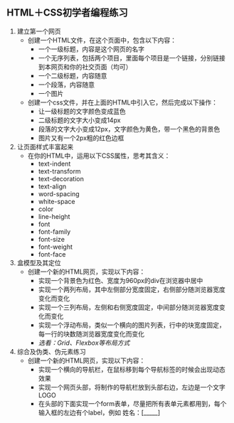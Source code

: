 ## HTML＋CSS初学者编程练习

1. 建立第一个网页
	* 创建一个HTML文件，在这个页面中，包含以下内容：
		* 一个一级标题，内容是这个网页的名字
		* 一个无序列表，包括两个项目，里面每个项目是一个链接，分别链接到本网页和你的社交页面（均可）
		* 一个二级标题，内容随意
		* 一个段落，内容随意
		* 一个图片
	* 创建一个css文件，并在上面的HTML中引入它，然后完成以下操作：
		* 让一级标题的文字颜色变成蓝色
		* 二级标题的文字大小变成14px
		* 段落的文字大小变成12px，文字颜色为黄色，带一个黑色的背景色
		* 图片又有一个2px粗的红色边框
2. 让页面样式丰富起来
	* 在你的HTML中，运用以下CSS属性，思考其含义：
		* text-indent
		* text-transform
		* text-decoration
		* text-align
		* word-spacing
		* white-space
		* color
		* line-height
		* font
		* font-family
		* font-size
		* font-weight
		* font-face
3. 盒模型及其定位
	* 创建一个新的HTML网页，实现以下内容：
		* 实现一个背景色为红色、宽度为960px的div在浏览器中居中
		* 实现一个两列布局，其中左侧部分宽度固定，右侧部分随浏览器宽度变化而变化
		* 实现一个三列布局，左侧和右侧宽度固定，中间部分随浏览器宽度变化而变化
		* 实现一个浮动布局，类似一个横向的图片列表，行中的块宽度固定，每一行的块数随浏览器宽度变化而变化
		* *选看：Grid、Flexbox等布局方式*
4. 综合及伪类、伪元素练习
	* 创建一个新的HTML网页，实现以下内容：
		* 实现一个横向的导航栏，在鼠标移到每个导航标签的时候会出现动态效果
		* 实现一个网页头部，将制作的导航栏放到头部右边，左边是一个文字LOGO
		* 在头部的下面实现一个form表单，尽量把所有表单元素都用到，每个输入框的左边有个label，例如 姓名：[_____]
	